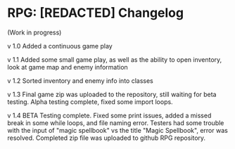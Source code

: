 # RPG: [REDACTED] Changelog

(Work in progress)

v 1.0
  Added a continuous game play

v 1.1
  Added some small game play, as well as the ability to open inventory, look at game map and enemy information

v 1.2 
  Sorted inventory and enemy info into classes
  
v 1.3
  Final game zip was uploaded to the repository, still waiting for beta testing.
  Alpha testing complete, fixed some import loops.

v 1.4
  BETA Testing complete. Fixed some print issues, added a missed break in some while loops, 
  and file naming error. Testers had some trouble with the input of "magic spellbook" vs the title "Magic Spellbook", 
  error was resolved.
  Completed zip file was uploaded to github RPG repository. 
